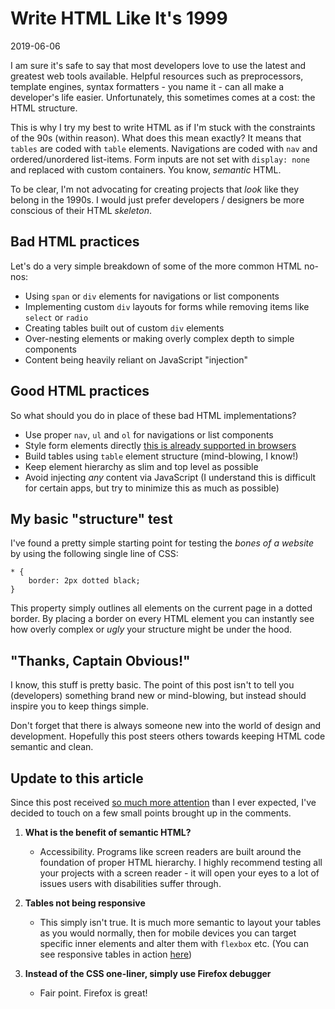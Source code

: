 # Write HTML Like It's 1999

2019-06-06

I am sure it's safe to say that most developers love to use the latest and greatest web tools available. Helpful resources such as preprocessors, template engines, syntax formatters - you name it - can all make a developer's life easier. Unfortunately, this sometimes comes at a cost: the HTML structure.

This is why I try my best to write HTML as if I'm stuck with the constraints of the 90s (within reason). What does this mean exactly? It means that `tables` are coded with `table` elements. Navigations are coded with `nav` and ordered/unordered list-items. Form inputs are not set with `display: none` and replaced with custom containers. You know, *semantic* HTML.

To be clear, I'm not advocating for creating projects that *look* like they belong in the 1990s. I would just prefer developers / designers be more conscious of their HTML *skeleton*.

## Bad HTML practices

Let's do a very simple breakdown of some of the more common HTML no-nos:

<ul>
<li>Using <code>span</code> or <code>div</code> elements for navigations or list components</li>
<li>Implementing custom <code>div</code> layouts for forms while removing items like <code>select</code> or <code>radio</code></li>
<li>Creating tables built out of custom <code>div</code> elements</li>
<li>Over-nesting elements or making overly complex depth to simple components</li>
<li>Content being heavily reliant on JavaScript "injection"</li>
</ul>

## Good HTML practices

So what should you do in place of these bad HTML implementations?

<ul>
<li>Use proper <code>nav</code>, <code>ul</code> and <code>ol</code> for navigations or list components</li>
<li>Style form elements directly <a href="https://www.filamentgroup.com/lab/select-css.html">this is already supported in browsers</a></li>
<li>Build tables using <code>table</code> element structure (mind-blowing, I know!)</li>
<li>Keep element hierarchy as slim and top level as possible</li>
<li>Avoid injecting <i>any</i> content via JavaScript (I understand this is difficult for certain apps, but try to minimize this as much as possible)</li>
</ul>

## My basic "structure" test

I've found a pretty simple starting point for testing the *bones of a website* by using the following single line of CSS:


    * {
        border: 2px dotted black;
    }


This property simply outlines all elements on the current page in a dotted border. By placing a border on every HTML element you can instantly see how overly complex or *ugly* your structure might be under the hood.

## "Thanks, Captain Obvious!"

I know, this stuff is pretty basic. The point of this post isn't to tell you (developers) something brand new or mind-blowing, but instead should inspire you to keep things simple.

Don't forget that there is always someone new into the world of design and development. Hopefully this post steers others towards keeping HTML code semantic and clean.

## Update to this article

Since this post received [so much more attention](https://news.ycombinator.com/item?id=20133817) than I ever expected, I've decided to touch on a few small points brought up in the comments.

1. **What is the benefit of semantic HTML?**
    - Accessibility. Programs like screen readers are built around the foundation of proper HTML hierarchy. I highly recommend testing all your projects with a screen reader - it will open your eyes to a lot of issues users with disabilities suffer through.

2. **Tables not being responsive**
    - This simply isn't true. It is much more semantic to layout your tables as you would normally, then for mobile devices you can target specific inner elements and alter them with `flexbox` etc. (You can see responsive tables in action [here](/responsive-tables))

3. **Instead of the CSS one-liner, simply use Firefox debugger**
    - Fair point. Firefox is great!
